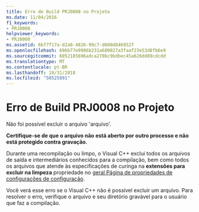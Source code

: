 ```yaml
---
title: Erro de Build PRJ0008 no Projeto
ms.date: 11/04/2016
f1_keywords:
- PRJ0008
helpviewer_keywords:
- PRJ0008
ms.assetid: 6bf7f17a-d2a8-4826-99c7-d600d846952f
ms.openlocfilehash: 696b77e9906b231a680027a3faaf23e53d8fb6e9
ms.sourcegitcommit: 6052185696adca270bc9bdbec45a626dd89cdcdd
ms.translationtype: MT
ms.contentlocale: pt-BR
ms.lasthandoff: 10/31/2018
ms.locfileid: "50525891"
---
```

# <a name="project-build-error-prj0008"></a>Erro de Build PRJ0008 no Projeto

Não foi possível excluir o arquivo 'arquivo'.

**Certifique-se de que o arquivo não está aberto por outro processo e não está protegido contra gravação.**

Durante uma recompilação ou limpo, o Visual C++ exclui todos os arquivos de saída e intermediários conhecidos para a compilação, bem como todos os arquivos que atende às especificações de curinga na **extensões para excluir na limpeza** propriedade no [geral Página de propriedades de configurações de configuração](../../ide/general-property-page-project.md).

Você verá esse erro se o Visual C++ não é possível excluir um arquivo. Para resolver o erro, verifique o arquivo e seu diretório gravável para o usuário que faz a compilação.